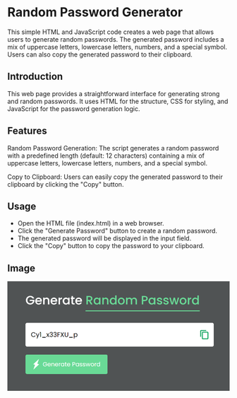 # Random Password Generator
This simple HTML and JavaScript code creates a web page that allows users to generate random passwords. The generated password includes a mix of uppercase letters, lowercase letters, numbers, and a special symbol. Users can also copy the generated password to their clipboard.

## Introduction
This web page provides a straightforward interface for generating strong and random passwords. It uses HTML for the structure, CSS for styling, and JavaScript for the password generation logic.

## Features
Random Password Generation: The script generates a random password with a predefined length (default: 12 characters) containing a mix of uppercase letters, lowercase letters, numbers, and a special symbol.

Copy to Clipboard: Users can easily copy the generated password to their clipboard by clicking the "Copy" button.

## Usage
- Open the HTML file (index.html) in a web browser.
- Click the "Generate Password" button to create a random password.
- The generated password will be displayed in the input field.
- Click the "Copy" button to copy the password to your clipboard.

## Image
![img show](images/showcase.png)